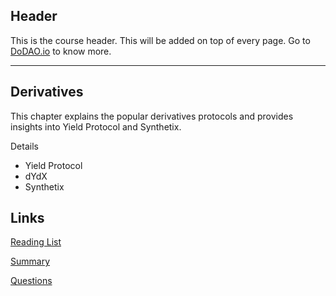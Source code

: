## Header
This is the course header. This will be added on top of every page. Go to [DoDAO.io](https://www.dodao.io) to know more.

---

## Derivatives
 
This chapter explains the popular derivatives protocols and provides insights into Yield Protocol and Synthetix.

Details 
* Yield Protocol
* dYdX
* Synthetix


## Links
[Reading List](./../../generated/readings/blockchain_basics.md)

[Summary](./../../generated/summaries/blockchain_basics.md)

[Questions](./../../generated/questions/blockchain_basics.md)